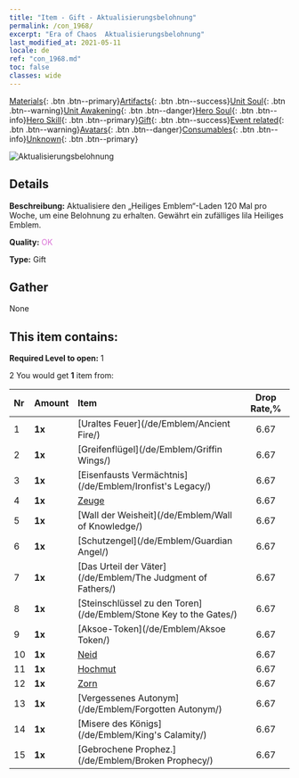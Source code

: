 ```yaml
---
title: "Item - Gift - Aktualisierungsbelohnung"
permalink: /con_1968/
excerpt: "Era of Chaos  Aktualisierungsbelohnung"
last_modified_at: 2021-05-11
locale: de
ref: "con_1968.md"
toc: false
classes: wide
---
```

 [Materials](/ItemsDE/){: .btn .btn--primary}[Artifacts](/ItemsDE/Artifacts/){: .btn .btn--success}[Unit Soul](/ItemsDE/UnitSoul/){: .btn .btn--warning}[Unit Awakening](/ItemsDE/UnitAwakening/){: .btn .btn--danger}[Hero Soul](/ItemsDE/HeroSoul/){: .btn .btn--info}[Hero Skill](/ItemsDE/HeroSkill/){: .btn .btn--primary}[Gift](/ItemsDE/Gift/){: .btn .btn--success}[Event related](/ItemsDE/Events/){: .btn .btn--warning}[Avatars](/ItemsDE/Avatars/){: .btn .btn--danger}[Consumables](/ItemsDE/Consumables/){: .btn .btn--info}[Unknown](/ItemsDE/Unknown/){: .btn .btn--primary}

 ![Aktualisierungsbelohnung](/images/t/shenghui_4.png)

## Details
 **Beschreibung:** Aktualisiere den „Heiliges Emblem“-Laden 120 Mal pro Woche, um eine Belohnung zu erhalten. Gewährt ein zufälliges lila Heiliges Emblem.

 **Quality:** <span style="color: #DA70D6">OK</span>

 **Type:** Gift

## Gather

  None

## This item contains:

 **Required Level to open:** 1

 2 You would get **1** item  from:

  | Nr | Amount |     Item    | Drop Rate,% |
  |:---|:-------|:------------|:---------:|
  | 1 |  **1x** | [Uraltes Feuer](/de/Emblem/Ancient Fire/) | 6.67 | 
  | 2 |  **1x** | [Greifenflügel](/de/Emblem/Griffin Wings/) | 6.67 | 
  | 3 |  **1x** | [Eisenfausts Vermächtnis](/de/Emblem/Ironfist's Legacy/) | 6.67 | 
  | 4 |  **1x** | [Zeuge](/de/Emblem/Witness/) | 6.67 | 
  | 5 |  **1x** | [Wall der Weisheit](/de/Emblem/Wall of Knowledge/) | 6.67 | 
  | 6 |  **1x** | [Schutzengel](/de/Emblem/Guardian Angel/) | 6.67 | 
  | 7 |  **1x** | [Das Urteil der Väter](/de/Emblem/The Judgment of Fathers/) | 6.67 | 
  | 8 |  **1x** | [Steinschlüssel zu den Toren](/de/Emblem/Stone Key to the Gates/) | 6.67 | 
  | 9 |  **1x** | [Aksoe-Token](/de/Emblem/Aksoe Token/) | 6.67 | 
  | 10 |  **1x** | [Neid](/de/Emblem/Jealousy/) | 6.67 | 
  | 11 |  **1x** | [Hochmut](/de/Emblem/Arrogance/) | 6.67 | 
  | 12 |  **1x** | [Zorn](/de/Emblem/Anger/) | 6.67 | 
  | 13 |  **1x** | [Vergessenes Autonym](/de/Emblem/Forgotten Autonym/) | 6.67 | 
  | 14 |  **1x** | [Misere des Königs](/de/Emblem/King's Calamity/) | 6.67 | 
  | 15 |  **1x** | [Gebrochene Prophez.](/de/Emblem/Broken Prophecy/) | 6.67 | 

